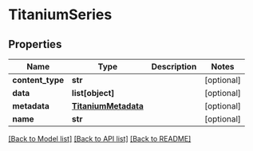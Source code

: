 # TitaniumSeries


## Properties
Name | Type | Description | Notes
------------ | ------------- | ------------- | -------------
**content_type** | **str** |  | [optional] 
**data** | **list[object]** |  | [optional] 
**metadata** | [**TitaniumMetadata**](TitaniumMetadata.md) |  | [optional] 
**name** | **str** |  | [optional] 

[[Back to Model list]](../README.md#documentation-for-models) [[Back to API list]](../README.md#documentation-for-api-endpoints) [[Back to README]](../README.md)


